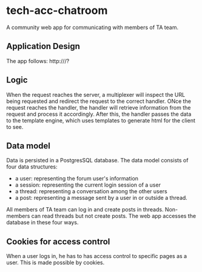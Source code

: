 # tech-acc-chatroom
A community web app for communicating with members of TA team. 

## Application Design
The app follows:
http://<servername>/<handlername>?<parameters>

## Logic
When the request reaches the server, a multiplexer will inspect the URL being requested and redirect
the request to the correct handler. ONce the request reaches the handler, the handler will retrieve
information from the request and process it accordingly. After this, the handler passes the data to the
template engine, which uses templates to generate html for the client to see.

## Data model
Data is persisted in a PostgresSQL database. The data model consists of four data structures:
- a user: representing the forum user's information
- a session: representing the current login session of a user
- a thread: representing a conversation among the other users
- a post: representing a message sent by a user in or outside a thread.

All members of TA team can log in and create posts in threads. Non-members can read threads but not 
create posts.
The web app accesses the database in these four ways.

## Cookies for access control
When a user logs in, he has to has access control to specific pages as a user. This is made possible by cookies.

